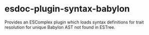 # esdoc-plugin-syntax-babylon
Provides an ESComplex plugin which loads syntax definitions for trait resolution for unique Babylon AST not found in ESTree.
